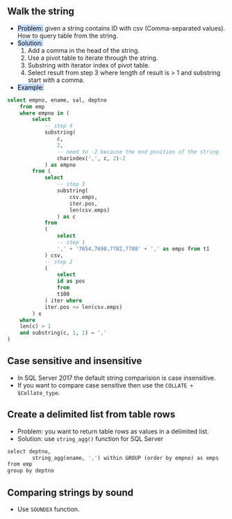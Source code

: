 ## Walk the string
- <mark style="background: #ADCCFFA6;">Problem:</mark> given a string contains ID with csv (Comma-separated values). How to query table from the string.
- <mark style="background: #ADCCFFA6;">Solution:</mark>
	1. Add a comma in the head of the string.
	2. Use a pivot table to iterate through the string.
	3. Substring with iterator index of pivot table.
	4. Select result from step 3 where length of result is > 1 and substring start with a comma.
- <mark style="background: #ADCCFFA6;">Example:</mark>
```sql
select empno, ename, sal, deptno 
    from emp 
    where empno in (
        select 
            -- step 4
            substring(
                c, 
                2, 
                -- need to -2 because the end position of the string
                charindex(',', c, 2)-2
            ) as empno 
        from (
            select
                -- step 3
                substring(
                    csv.emps, 
                    iter.pos, 
                    len(csv.emps)
                ) as c 
            from 
            (
                select 
                -- step 1
                ',' + '7654,7698,7782,7788' + ',' as emps from t1
            ) csv, 
            -- step 2
            (
                select 
                id as pos 
                from 
                t100
            ) iter where 
            iter.pos <= len(csv.emps)
        ) x 
    where 
    len(c) > 1 
    and substring(c, 1, 1) = ','
)
```
## Case sensitive and insensitive
- In SQL Server 2017 the default string comparision is case insensitive.
- If you want to compare case sensitive then use the `COLLATE + $Collate_type`.
## Create a delimited list from table rows
- Problem: you want to return table rows as values in a delimited list.
- Solution: use `string_agg()` function for SQL Server
```sql
select deptno,
        string_agg(ename, ',') within GROUP (order by empno) as emps
from emp
group by deptno
```
## Comparing strings by sound
- Use `SOUNDEX` function.